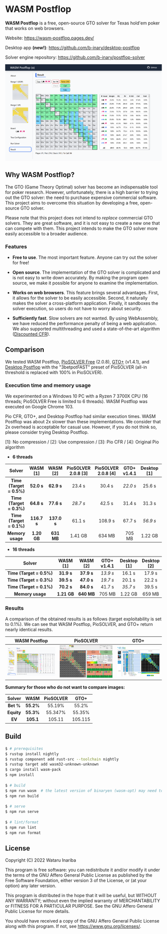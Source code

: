 # WASM Postflop

**WASM Postflop** is a free, open-source GTO solver for Texas hold'em poker that works on web browsers.

Website: https://wasm-postflop.pages.dev/

Desktop app **(new!)**: https://github.com/b-inary/desktop-postflop

Solver engine repository: https://github.com/b-inary/postflop-solver

![Image](image.png)

## Why WASM Postflop?

The GTO (Game Theory Optimal) solver has become an indispensable tool for poker research.
However, unfortunately, there is a high barrier to trying out the GTO solver: the need to purchase expensive commercial software.
This project aims to overcome this situation by developing a free, open-source GTO solver.

Please note that this project does not intend to *replace* commercial GTO solvers.
They are great software, and it is not easy to create a new one that can compete with them.
This project intends to make the GTO solver more easily accessible to a broader audience.

### Features

- **Free to use**.
  The most important feature.
  Anyone can try out the solver for free!

- **Open source**.
  The implementation of the GTO solver is complicated and is not easy to write down accurately.
  By making the program open source, we make it possible for anyone to examine the implementation.

- **Works on web browsers**.
  This feature brings several advantages.
  First, it allows for the solver to be easily accessible.
  Second, it naturally makes the solver a cross-platform application.
  Finally, it sandboxes the solver execution, so users do not have to worry about security.

- **Sufficiently fast**.
  Slow solvers are not wanted.
  By using WebAssembly, we have reduced the performance penalty of being a web application.
  We also supported multithreading and used a state-of-the-art algorithm ([Discounted CFR]).

[Discounted CFR]: https://arxiv.org/abs/1809.04040

## Comparison

We tested WASM Postflop, [PioSOLVER Free] (2.0.8), [GTO+] (v1.4.1), and [Desktop Postflop] with the "3betpotFAST" preset of PioSOLVER (all-in threshold is replaced with 100% in PioSOLVER).

[PioSOLVER Free]: https://www.piosolver.com/
[GTO+]: https://www.gtoplus.com/
[Desktop Postflop]: https://github.com/b-inary/desktop-postflop

### Execution time and memory usage

We experimented on a Windows 10 PC with a Ryzen 7 3700X CPU (16 threads; PioSOLVER Free is limited to 6 threads).
WASM Postflop was executed on Google Chrome 103.

Pio CFR, GTO+, and Desktop Postflop had similar execution times.
WASM Postflop was about 2x slower than these implementations.
We consider that 2x overhead is acceptable for casual use.
However, if you do not think so, please consider trying Desktop Postflop.

[1]: No compression / [2]: Use compression / [3]: Pio CFR / [4]: Original Pio algorithm

- **6 threads**

| Solver | WASM<br/>[1] | WASM<br/>[2] | PioSOLVER<br/>2.0.8 [3] | PioSOLVER<br/>2.0.8 [4] | GTO+<br/>v1.4.1 | Desktop<br/>[1] | Desktop<br/>[2] |
| :---: | :---: | :---: | :---: | :---: | :---: | :---: | :---: |
| **Time (Target = 0.5%)** | **52.0 s** | **62.9 s** | 23.4 s | 30.4 s | *22.0 s* | 25.6 s | 28.7 s |
| **Time (Target = 0.3%)** | **64.8 s** | **77.6 s** | *28.7 s* | 42.5 s | 31.4 s | 31.3 s | 35.9 s |
| **Time (Target = 0.1%)** | **116.7 s** | **137.0 s** | 61.1 s | 108.9 s | 67.7 s | *56.9 s* | 63.9 s |
| **Memory usage** | **1.20 GB** | **631 MB** | 1.41 GB | 634 MB | 705 MB | 1.22 GB | 651 MB |

- **16 threads**

| Solver | WASM<br/>[1] | WASM<br/>[2] | GTO+<br/>v1.4.1 | Desktop<br/>[1] | Desktop<br/>[2] |
| :---: | :---: | :---: | :---: | :---: | :---: |
| **Time (Target = 0.5%)** | **31.9 s** | **37.9 s** | *13.9 s* | 16.1 s | 17.9 s |
| **Time (Target = 0.3%)** | **39.5 s** | **47.0 s** | *19.7 s* | 20.1 s | 22.2 s |
| **Time (Target = 0.1%)** | **70.2 s** | **84.0 s** | 41.7 s | *35.7 s* | 39.5 s |
| **Memory usage** | **1.21 GB** | **640 MB** | 705 MB | 1.22 GB | 659 MB |

### Results

A comparison of the obtained results is as follows (target exploitability is set to 0.1%).
We can see that WASM Postflop, PioSOLVER, and GTO+ return nearly identical results.

| WASM Postflop | PioSOLVER | GTO+ |
| --- | --- | --- |
| ![WASM Postflop results](comparison_wasm.png) | ![PioSOLVER results](comparison_pio.png) | ![GTO+ results](comparison_gtoplus.png) |

**Summary for those who do not want to compare images:**

| Solver | WASM | PioSOLVER | GTO+ |
| :---: | :---: | :---: | :---: |
| **Bet %** | **55.2%** | 55.19% | 55.2% |
| **Equity** | **55.3%** | 55.347% | 55.35% |
| **EV** | **105.1** | 105.11 | 105.115 |

## Build

```sh
$ # prerequisites
$ rustup install nightly
$ rustup component add rust-src --toolchain nightly
$ rustup target add wasm32-unknown-unknown
$ cargo install wasm-pack
$ npm install

$ # build
$ npm run wasm  # the latest version of binaryen (wasm-opt) may need to be installed
$ npm run build

$ # serve
$ npm run serve

$ # lint/format
$ npm run lint
$ npm run format
```

## License

Copyright (C) 2022 Wataru Inariba

This program is free software: you can redistribute it and/or modify it under the terms of the GNU Affero General Public License as published by the Free Software Foundation, either version 3 of the License, or (at your option) any later version.

This program is distributed in the hope that it will be useful, but WITHOUT ANY WARRANTY; without even the implied warranty of MERCHANTABILITY or FITNESS FOR A PARTICULAR PURPOSE.  See the GNU Affero General Public License for more details.

You should have received a copy of the GNU Affero General Public License along with this program.  If not, see <https://www.gnu.org/licenses/>.
